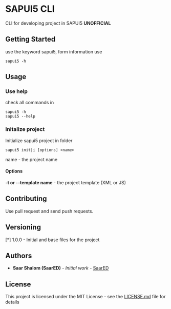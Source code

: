 # SAPUI5 CLI

CLI for developing project in SAPUI5 **UNOFFICIAL**

## Getting Started

use the keyword sapui5, form information use

```
sapui5 -h
```

## Usage

### Use help

check all commands in 

```
sapui5 -h
sapui5 --help
```

### Initalize project

Initialize sapui5 project in folder

```
sapui5 init|i [options] <name>
```

name - the project name

#### Options

**-t or --template name** - the project template (XML or JS)


## Contributing

Use pull request and send push requests.

## Versioning

[*] 1.0.0 - Initial and base files for the project

## Authors

* **Saar Shalom (SaarED)** - *Initial work* - [SaarED](https://github.com/SaarED)

## License

This project is licensed under the MIT License - see the [LICENSE.md](LICENSE.md) file for details